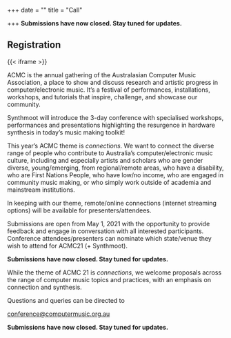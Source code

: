 +++
date = ""
title = "Call"

+++
**Submissions have now closed. Stay tuned for updates.**

## Registration
{{< iframe >}}

ACMC is the annual gathering of the Australasian Computer Music Association, a place to show and discuss research and artistic progress in computer/electronic music. It’s a festival of performances, installations, workshops, and tutorials that inspire, challenge, and showcase our community.

Synthmoot will introduce the 3-day conference with specialised workshops, performances and presentations highlighting the resurgence in hardware synthesis in today’s music making toolkit! 

This year’s ACMC theme is _connections_. We want to connect the diverse range of people who contribute to Australia’s computer/electronic music culture, including and especially artists and scholars who are gender diverse, young/emerging, from regional/remote areas, who have a disability, who are First Nations People, who have low/no income, who are engaged in  community music making, or who simply work outside of academia and mainstream institutions.

In keeping with our theme, remote/online connections (internet streaming options) will be available for presenters/attendees. 

Submissions are open from May 1, 2021 with the opportunity to provide feedback and engage in conversation with all interested participants. Conference attendees/presenters can nominate which state/venue they wish to attend for ACMC21 (+ Synthmoot).

**Submissions have now closed. Stay tuned for updates.**

While the theme of ACMC 21 is _connections_, we welcome proposals across the range of computer music topics and practices, with an emphasis on connection and synthesis.

Questions and queries can be directed to

[conference@computermusic.org.au](mailto:conference@computermusic.org.au)

**Submissions have now closed. Stay tuned for updates.**

